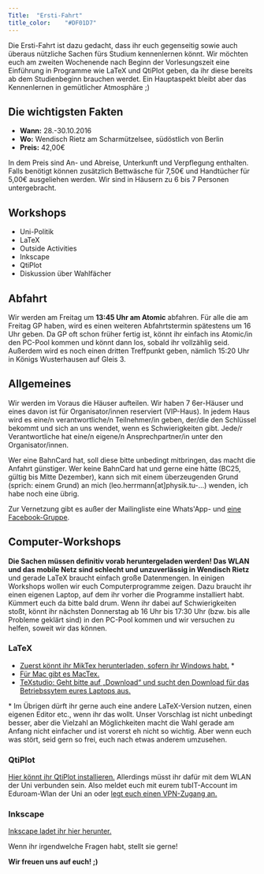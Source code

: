 ```yaml
---
Title:	"Ersti-Fahrt"
title_color:	"#DF01D7"
---
```

Die Ersti-Fahrt ist dazu gedacht, dass ihr euch gegenseitig sowie auch überaus nützliche Sachen fürs Studium kennenlernen könnt. Wir möchten euch am zweiten Wochenende nach Beginn der Vorlesungszeit eine Einführung in Programme wie LaTeX und QtiPlot geben, da ihr diese bereits ab dem Studienbeginn brauchen werdet. Ein Hauptaspekt bleibt aber das Kennenlernen in gemütlicher Atmosphäre ;)

## Die wichtigsten Fakten
* **Wann:** 28.-30.10.2016
* **Wo:** Wendisch Rietz am Scharmützelsee, südöstlich von Berlin
* **Preis:** 42,00€

In dem Preis sind An- und Abreise, Unterkunft und Verpflegung enthalten. Falls benötigt können zusätzlich Bettwäsche für 7,50€ und Handtücher für 5,00€ ausgeliehen werden.
Wir sind in Häusern zu 6 bis 7 Personen untergebracht.

## Workshops
* Uni-Politik
* LaTeX
* Outside Activities
* Inkscape
* QtiPlot
* Diskussion über Wahlfächer

## Abfahrt
Wir werden am Freitag um **13:45 Uhr am Atomic** abfahren.
Für alle die am Freitag GP haben, wird es einen weiteren Abfahrtstermin spätestens um 16 Uhr geben.
Da GP oft schon früher fertig ist, könnt ihr einfach ins Atomic/in den PC-Pool kommen und könnt dann los, sobald ihr vollzählig seid.
Außerdem wird es noch einen dritten Treffpunkt geben, nämlich 15:20 Uhr in Königs Wusterhausen auf Gleis 3.

## Allgemeines
Wir werden im Voraus die Häuser aufteilen. Wir haben 7 6er-Häuser und eines davon ist für Organisator/innen reserviert (VIP-Haus). In jedem Haus wird es eine/n verantwortliche/n Teilnehmer/in geben, der/die den Schlüssel bekommt und sich an uns wendet, wenn es Schwierigkeiten gibt. Jede/r Verantwortliche hat eine/n eigene/n Ansprechpartner/in unter den Organisator/innen.

Wer eine BahnCard hat, soll diese bitte unbedingt mitbringen, das macht die Anfahrt günstiger. Wer keine BahnCard hat und gerne eine hätte (BC25, gültig bis Mitte Dezember), kann sich mit einem überzeugenden Grund (sprich: einem Grund) an mich (leo.herrmann[at]physik.tu-...) wenden, ich habe noch eine übrig.

Zur Vernetzung gibt es außer der Mailingliste eine Whats'App- und [eine Facebook-Gruppe](https://www.facebook.com/groups/517190595157808/ "Facebook").

## Computer-Workshops
**Die Sachen müssen definitiv vorab heruntergeladen werden! Das WLAN und das mobile Netz sind schlecht und unzuverlässig in Wendisch Rietz** und gerade LaTeX braucht einfach große Datenmengen.
In einigen Workshops wollen wir euch Computerprogramme zeigen. Dazu braucht ihr einen eigenen Laptop, auf dem ihr vorher die Programme installiert habt. Kümmert euch da bitte bald drum. Wenn ihr dabei auf Schwierigkeiten stoßt, könnt ihr nächsten Donnerstag ab 16 Uhr bis 17:30 Uhr (bzw. bis alle Probleme geklärt sind) in den PC-Pool kommen und wir versuchen zu helfen, soweit wir das können.

### LaTeX
* [Zuerst könnt ihr MikTex herunterladen, sofern ihr Windows habt.](http://miktex.org/download "MikTex") *
* [Für Mac gibt es MacTex.](https://tug.org/mactex/mactex-download.html "MacTex")
* [TeXstudio: Geht bitte auf „Download“ und sucht den Download für das Betriebssytem eures Laptops aus.](http://www.texstudio.org "TeXstudio")

\* Im Übrigen dürft ihr gerne auch eine andere LaTeX-Version nutzen, einen eigenen Editor etc., wenn ihr das wollt. Unser Vorschlag ist nicht unbedingt besser, aber die Vielzahl an Möglichkeiten macht die Wahl gerade am Anfang nicht einfacher und ist vorerst eh nicht so wichtig. Aber wenn euch was stört, seid gern so frei, euch nach etwas anderem umzusehen.

### QtiPlot
[Hier könnt ihr QtiPlot installieren.](https://www.physik.tu-berlin.de/qtiplot "QtiPlot") Allerdings müsst ihr dafür mit dem WLAN der Uni verbunden sein. Also meldet euch mit eurem tubIT-Account im Eduroam-Wlan der Uni an oder [legt euch einen VPN-Zugang an.](https://www.tubit.tu-berlin.de/menue/dienste/kommunikation_internet/vpn "Eine Anleitung")


### Inkscape
[Inkscape ladet ihr hier herunter.](https://inkscape.org/en/download "Inkscape")


Wenn ihr irgendwelche Fragen habt, stellt sie gerne!

**Wir freuen uns auf euch! ;)**
